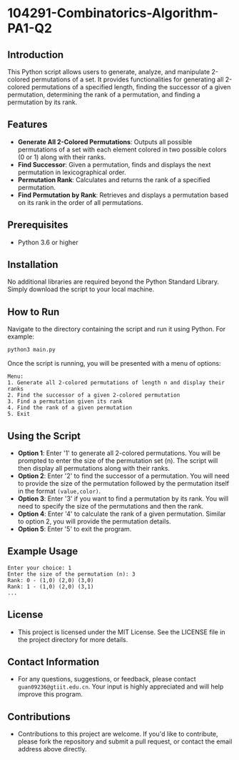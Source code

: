 # 104291-Combinatorics-Algorithm-PA1-Q2

## Introduction

This Python script allows users to generate, analyze, and manipulate 2-colored permutations of a set. It provides functionalities for generating all 2-colored permutations of a specified length, finding the successor of a given permutation, determining the rank of a permutation, and finding a permutation by its rank.

## Features

- **Generate All 2-Colored Permutations**: Outputs all possible permutations of a set with each element colored in two possible colors (0 or 1) along with their ranks.
- **Find Successor**: Given a permutation, finds and displays the next permutation in lexicographical order.
- **Permutation Rank**: Calculates and returns the rank of a specified permutation.
- **Find Permutation by Rank**: Retrieves and displays a permutation based on its rank in the order of all permutations.

## Prerequisites

- Python 3.6 or higher

## Installation

No additional libraries are required beyond the Python Standard Library. Simply download the script to your local machine.

## How to Run

Navigate to the directory containing the script and run it using Python. For example:

```bash
python3 main.py
```

Once the script is running, you will be presented with a menu of options:

```plaintext
Menu:
1. Generate all 2-colored permutations of length n and display their ranks
2. Find the successor of a given 2-colored permutation
3. Find a permutation given its rank
4. Find the rank of a given permutation
5. Exit
```

## Using the Script

- **Option 1**: Enter '1' to generate all 2-colored permutations. You will be prompted to enter the size of the permutation set (n). The script will then display all permutations along with their ranks.
- **Option 2**: Enter '2' to find the successor of a permutation. You will need to provide the size of the permutation followed by the permutation itself in the format `(value,color)`.
- **Option 3**: Enter '3' if you want to find a permutation by its rank. You will need to specify the size of the permutations and then the rank.
- **Option 4**: Enter '4' to calculate the rank of a given permutation. Similar to option 2, you will provide the permutation details.
- **Option 5**: Enter '5' to exit the program.

## Example Usage

```plaintext
Enter your choice: 1
Enter the size of the permutation (n): 3
Rank: 0 - (1,0) (2,0) (3,0)
Rank: 1 - (1,0) (2,0) (3,1)
...
```

## License

- This project is licensed under the MIT License. See the LICENSE file in the project directory for more details.

## Contact Information

- For any questions, suggestions, or feedback, please contact `guan09236@gtiit.edu.cn`. Your input is highly appreciated and will help improve this program.

## Contributions

- Contributions to this project are welcome. If you'd like to contribute, please fork the repository and submit a pull request, or contact the email address above directly.

